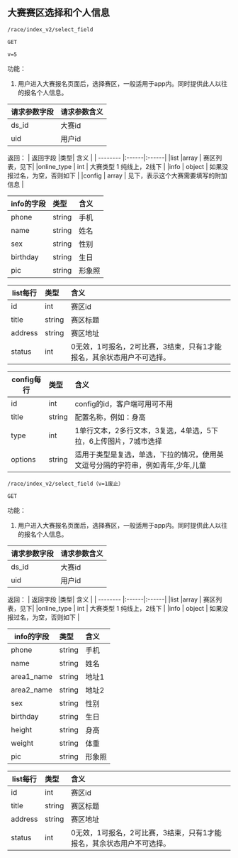 
## 大赛赛区选择和个人信息


~~~
/race/index_v2/select_field
~~~
~~~
GET
~~~
~~~
v=5
~~~



功能：  

1. 用户进入大赛报名页面后，选择赛区，一般适用于app内。同时提供此人以往的报名个人信息。


| 请求参数字段        | 请求参数含义  |
| -------- |:------|
|ds_id       |  大赛id|
|uid       |  用户id|


返回：
| 返回字段        |类型| 含义  |
| -------- |:------|:------|
|list     |array    |  赛区列表，见下|
|online_type     | int    | 大赛类型 1 纯线上，2线下  |
|info     | object    | 如果没报过名，为空，否则如下 |
|config     | array    | 见下，表示这个大赛需要填写的附加信息 |




| info的字段        |类型| 含义  |
| -------- |:------|:------|
|phone     |string    |  手机|
|name     |string    |  姓名|
| sex     |string    |  性别|
|birthday     |string    |  生日 |
|pic     |string    |  形象照|



 
| list每行        |类型| 含义  |
| -------- |:------|:------|
|id     |int    |  赛区id|
|title     | string    |  赛区标题  |
|address     |  string    |  赛区地址  |
|status     |  int    |  0无效，1可报名，2可比赛，3结束，只有1才能报名，其余状态用户不可选择。   |
 
 
 
| config每行        |类型| 含义  |
| -------- |:------|:------|
|id     |int    |  config的id，客户端可用可不用 |
|title     | string    |  配置名称，例如：身高  |
|type     |  int    |  1单行文本，2多行文本，3复选，4单选，5下拉，6上传图片，7城市选择   |
|options     |  string    |  适用于类型是复选，单选，下拉的情况，使用英文逗号分隔的字符串，例如青年,少年,儿童   |





~~~
/race/index_v2/select_field（v=1废止）
~~~
~~~
GET
~~~


功能：  

1. 用户进入大赛报名页面后，选择赛区，一般适用于app内。同时提供此人以往的报名个人信息。


| 请求参数字段        | 请求参数含义  |
| -------- |:------|
|ds_id       |  大赛id|
|uid       |  用户id|


返回：
| 返回字段        |类型| 含义  |
| -------- |:------|:------|
|list     |array    |  赛区列表，见下|
|online_type     | int    | 大赛类型 1 纯线上，2线下  |
|info     | object    | 如果没报过名，为空，否则如下 |

| info的字段        |类型| 含义  |
| -------- |:------|:------|
|phone     |string    |  手机|
|name     |string    |  姓名|
|area1_name     |string    |  地址1|
|area2_name     |string    |  地址2 | 
| sex     |string    |  性别|
|birthday     |string    |  生日 |
|height     |string    |  身高|
|weight     |string    |  体重|
|pic     |string    |  形象照|



 
| list每行        |类型| 含义  |
| -------- |:------|:------|
|id     |int    |  赛区id|
|title     | string    |  赛区标题  |
|address     |  string    |  赛区地址  |
|status     |  int    |  0无效，1可报名，2可比赛，3结束，只有1才能报名，其余状态用户不可选择。   |
 











